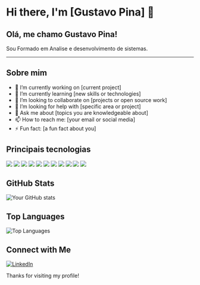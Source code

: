 # Hi there, I'm [Gustavo Pina] 👋

Olá, me chamo Gustavo Pina!
--------
Sou Formado em Analise e desenvolvimento de sistemas.

-----------


## Sobre mim

- 🔭 I’m currently working on [current project]
- 🌱 I’m currently learning [new skills or technologies]
- 👯 I’m looking to collaborate on [projects or open source work]
- 🤔 I’m looking for help with [specific area or project]
- 💬 Ask me about [topics you are knowledgeable about]
- 📫 How to reach me: [your email or social media]
- ⚡ Fun fact: [a fun fact about you]


## Principais tecnologias
![](https://img.shields.io/badge/Python-3776AB?style=for-the-badge&logo=python&logoColor=white)
![](https://img.shields.io/badge/JavaScript-F7DF1E?style=for-the-badge&logo=javascript&logoColor=black)
![](https://img.shields.io/badge/Node.js-43853D?style=for-the-badge&logo=node.js&logoColor=white)
![](https://img.shields.io/badge/HTML5-E34F26?style=for-the-badge&logo=html5&logoColor=white)
![](https://img.shields.io/badge/CSS-239120?&style=for-the-badge&logo=css3&logoColor=white)
![](https://img.shields.io/badge/Java-ED8B00?style=for-the-badge&logo=openjdk&logoColor=white)
![](https://img.shields.io/badge/Go-00ADD8?style=for-the-badge&logo=go&logoColor=white)
![](https://img.shields.io/badge/Ruby-CC342D?style=for-the-badge&logo=ruby&logoColor=white)
![](https://img.shields.io/badge/React-20232A?style=for-the-badge&logo=react&logoColor=61DAFB)
![](https://img.shields.io/badge/Angular-DD0031?style=for-the-badge&logo=angular&logoColor=white)
![](https://img.shields.io/badge/Node.js-43853D?style=for-the-badge&logo=node.js&logoColor=white)

## GitHub Stats

![Your GitHub stats](https://github-readme-stats.vercel.app/api?username=GuPina&show_icons=true&theme=dark)

## Top Languages

![Top Languages](https://github-readme-stats.vercel.app/api/top-langs/?username=GuPina&layout=compact&theme=dark)

## Connect with Me

[![LinkedIn](https://img.shields.io/badge/LinkedIn-blue?style=flat&logo=linkedin&logoColor=white)](https://www.linkedin.com/in/gustavo-pina-488839103/)

Thanks for visiting my profile!

